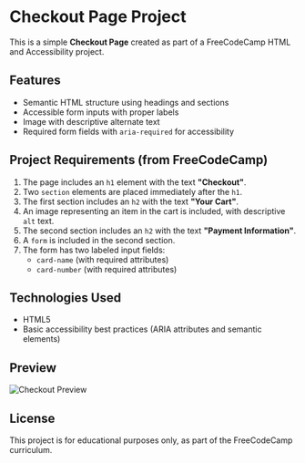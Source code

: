 # Checkout Page Project

This is a simple **Checkout Page** created as part of a FreeCodeCamp HTML and Accessibility project.

## Features

- Semantic HTML structure using headings and sections
- Accessible form inputs with proper labels
- Image with descriptive alternate text
- Required form fields with `aria-required` for accessibility

## Project Requirements (from FreeCodeCamp)

1. The page includes an `h1` element with the text **"Checkout"**.
2. Two `section` elements are placed immediately after the `h1`.
3. The first section includes an `h2` with the text **"Your Cart"**.
4. An image representing an item in the cart is included, with descriptive `alt` text.
5. The second section includes an `h2` with the text **"Payment Information"**.
6. A `form` is included in the second section.
7. The form has two labeled input fields:
   - `card-name` (with required attributes)
   - `card-number` (with required attributes)

## Technologies Used

- HTML5
- Basic accessibility best practices (ARIA attributes and semantic elements)

## Preview

![Checkout Preview](https://cdn.freecodecamp.org/curriculum/labs/cube.jpg)

## License

This project is for educational purposes only, as part of the FreeCodeCamp curriculum.
